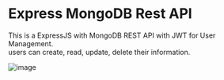 # Express MongoDB Rest API

This is a ExpressJS with MongoDB REST API with JWT for User Management.
<br>
users can create, read, update, delete their information.

![image](https://github.com/KingIndra/NodeJS-REST-API/assets/81245566/c5e85243-fa21-4d09-9c00-534bee99b15d)
